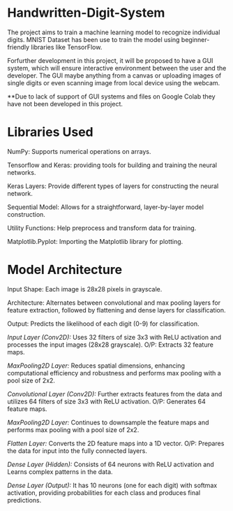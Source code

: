 # Handwritten-Digit-System
The project aims to train a machine learning model to recognize individual digits. MNIST Dataset has been use to train the model using beginner-friendly libraries like TensorFlow.

Forfurther development in this project, it will be proposed to have a GUI system, which will ensure interactive environment between the user and the developer. The GUI maybe anything from a canvas or uploading images of single digits or even scanning image from local device using the webcam.

**Due to lack of support of GUI systems and files on Google Colab they have not been developed in this project.

# Libraries Used
NumPy: Supports numerical operations on arrays.

Tensorflow and Keras: providing tools for building and training the neural networks.

Keras Layers: Provide different types of layers for constructing the neural network.

Sequential Model: Allows for a straightforward, layer-by-layer model construction.

Utility Functions: Help preprocess and transform data for training.

Matplotlib.Pyplot: Importing the Matplotlib library for plotting.

# Model Architecture
Input Shape: Each image is 28x28 pixels in grayscale.

Architecture: Alternates between convolutional and max pooling layers for feature extraction, followed by flattening and dense layers for classification.

Output: Predicts the likelihood of each digit (0-9) for classification.


*Input Layer (Conv2D):* Uses 32 filters of size 3x3 with ReLU activation and processes the input images (28x28 grayscale). O/P: Extracts 32 feature maps.

*MaxPooling2D Layer:* Reduces spatial dimensions, enhancing computational efficiency and robustness and performs max pooling with a pool size of 2x2.

*Convolutional Layer (Conv2D):* Further extracts features from the data and utilizes 64 filters of size 3x3 with ReLU activation. O/P: Generates 64 feature maps.

*MaxPooling2D Layer:* Continues to downsample the feature maps and performs max pooling with a pool size of 2x2.

*Flatten Layer:* Converts the 2D feature maps into a 1D vector. O/P: Prepares the data for input into the fully connected layers.

*Dense Layer (Hidden):* Consists of 64 neurons with ReLU activation and Learns complex patterns in the data.

*Dense Layer (Output):* It has 10 neurons (one for each digit) with softmax activation, providing probabilities for each class and produces final predictions.

